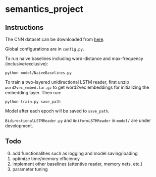 # semantics_project

## Instructions

The CNN dataset can be downloaded from [here](http://cs.nyu.edu/~kcho/DMQA/).

Global configurations are in `config.py`.

To run naive baselines including word-distance and max-frequency (inclusive/exclusive):
```
python model/NaiveBaselines.py
```

To train a two-layered unidirectional LSTM reader,
first unzip `word2vec_embed.tar.gz` to get word2vec embeddings for initializing the embedding layer.
Then run:
```
python train.py save_path
```
Model after each epoch will be saved to `save_path`.

`BidirectionalLSTMReader.py` and `UniformLSTMReader` in `model/` are under development.

## Todo

0. add functionalities such as logging and model saving/loading
1. optimize time/memory efficiency
2. implement other baselines (attentive reader, memory nets, etc.)
3. parameter tuning
